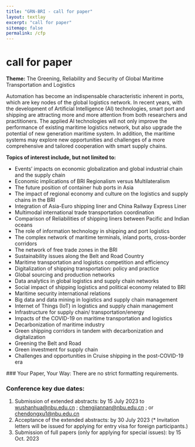 ```yaml
---
title: "GRN-BRI - call for paper"
layout: textlay
excerpt: "call for paper"
sitemap: false
permalink: /cfp
---
```


# call for paper

**Theme:** The Greening, Reliability and Security of Global Maritime Transportation and Logistics

Automation has become an indispensable characteristic inherent in ports, which are key nodes of the global logistics network. In recent years, with the development of Artificial Intelligence (AI) technologies, smart port and shipping are attracting more and more attention from both researchers and practitioners. The applied AI technologies will not only improve the performance of existing maritime logistics network, but also upgrade the potential of new generation maritime system. In addition, the maritime systems may explore new opportunities and challenges of a more comprehensive and tailored cooperation with smart supply chains.  

**Topics of interest include, but not limited to:**

 <ul>                
<li>Events’ impacts on economic globalization and global industrial chain and the supply chain</li>
<li>Economic implications of BRI Regionalism versus Multilateralism</li>
<li>The future position of container hub ports in Asia</li>
<li>The impact of regional economy and culture on the logistics and supply chains in the BRI</li>
<li>Integration of Asia-Euro shipping liner and China Railway Express Liner</li>
<li>Multimodal international trade transportation coordination</li>
<li>Comparison of Reliabilities of shipping liners between Pacific and Indian oceans</li>
<li>The role of information technology in shipping and port logistics</li>
<li>The complex network of maritime terminals, inland ports, cross-border corridors</li>
<li>The network of free trade zones in the BRI</li>
<li>Sustainability issues along the Belt and Road Country</li>
<li>Maritime transportation and logistics competition and efficiency</li>
<li>Digitalization of shipping transportation: policy and practice </li>
<li>Global sourcing and production networks</li>
<li>Data analytics in global logistics and supply chain networks</li>
<li>Social impact of shipping logistics and political economy related to BRI</li>
<li>Maritime security international relations</li>
<li>Big data and data mining in logistics and supply chain management</li>
<li>Internet of Things (IoT) in logistics and supply chain management</li>
<li>Infrastructure for supply chain/ transportation/energy</li>
<li>Impacts of the COVID-19 on maritime transportation and logistics</li>
<li>Decarbonization of maritime industry</li>
<li>Green shipping corridors in tandem with decarbonization and digitalization</li>
<li>Greening the Belt and Road</li>
<li>Green investment for supply chain</li>
<li>Challenges and opportunities in Cruise shipping in the post-COVID-19 era</li>
         </ul>       
### Your Paper, Your Way: There are no strict formatting requirements.

### Conference key due dates:
1. Submission of extended abstracts: by 15 July 2023 to wushanhua@nbu.edu.cn ; chengjiannan@nbu.edu.cn ; or chendongxu1@nbu.edu.cn
1. Acceptance of the extended abstracts: by 30 July 2023 (* Invitation letters will be issued for applying for entry visa for foreign participants.)
1. Submission of full papers (only for applying for special issues): by 15 Oct. 2023


